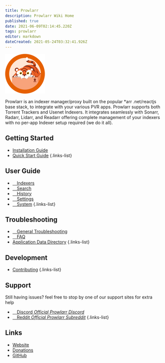 ```yaml
---
title: Prowlarr
description: Prowlarr Wiki Home
published: true
date: 2021-06-09T02:14:45.220Z
tags: prowlarr
editor: markdown
dateCreated: 2021-05-24T03:32:41.926Z
---
```


![128.png](/assets/prowlarr/logos/128.png)

Prowlarr is an indexer manager/proxy built on the popular *arr .net/reactjs base stack, to integrate with your various PVR apps. Prowlarr supports both Torrent Trackers and Usenet Indexers. It integrates seamlessly with Sonarr, Radarr, Lidarr, and Readarr offering complete management of your indexers with no per-app Indexer setup required (we do it all).

## Getting Started

- [Installation Guide](/prowlarr/installation)
- [Quick Start Guide](/prowlarr/quick-start-guide)
{.links-list}

## User Guide

- [<i class="fas fa-play"></i>&emsp;Indexers](/prowlarr/indexers)
- [<i class="fas fa-search"></i>&emsp;Search](/prowlarr/search)
- [<i class="fas fa-clock"></i>&emsp;History](/prowlarr/history)
- [<i class="fas fa-cogs"></i>&emsp;Settings](/prowlarr/settings)
- [<i class="fas fa-laptop"></i>&emsp;System](/prowlarr/system)
{.links-list}

## Troubleshooting

- [<i class="far fa-life-ring"></i>&emsp;General Troubleshooting](/prowlarr/troubleshooting)
- [<i class="far fa-question-circle"></i>&emsp;FAQ](/prowlarr/faq)
- [Application Data Directory](/prowlarr/appdata-directory)
{.links-list}

## Development

- [Contributing](/prowlarr/contributing)
{.links-list}

## Support

Still having issues? feel free to stop by one of our support sites for extra help

- [<i class="fab fa-discord"></i>&emsp;Discord *Official Prowlarr Discord*](https://prowlarr.com/discord)
- [<i class="fab fa-reddit"></i>&emsp;Reddit *Official Prowlarr Subreddit*](https://reddit.com/r/prowlarr)
{.links-list}

## Links

- [Website](https://prowlarr.com)
- [Donations](https://opencollective.com/prowlarr)
- [GitHub](https://github.com/prowlarr/prowlarr)

